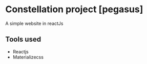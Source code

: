 # Constellation project [pegasus]
 A simple website in reactJs
 ## Tools used
 * Reactjs
 * Materializecss
